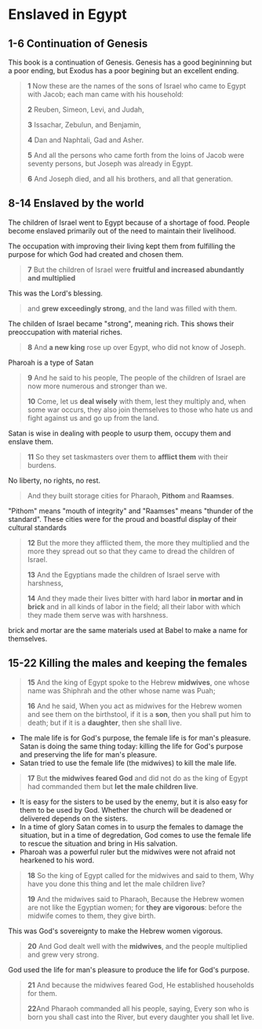 # Enslaved in Egypt

## 1-6 Continuation of Genesis
This book is a continuation of Genesis. Genesis has a good begininning but a poor ending, but Exodus has a poor begining but an excellent ending.

> **1** Now these are the names of the sons of Israel who came to Egypt with Jacob; each man came with his household:
>
> **2** Reuben, Simeon, Levi, and Judah,
>
> **3** Issachar, Zebulun, and Benjamin,
>
> **4** Dan and Naphtali, Gad and Asher.
>
> **5** And all the persons who came forth from the loins of Jacob were seventy persons, but Joseph was already in Egypt.
>
> **6** And Joseph died, and all his brothers, and all that generation.


## 8-14 Enslaved by the world
The children of Israel went to Egypt because of a shortage of food. People become enslaved primarily out of the need to maintain their livelihood.

The occupation with improving their living kept them from fulfilling the purpose for which God had created and chosen them.

> **7** But the children of Israel were **fruitful and increased abundantly and multiplied**

This was the Lord's blessing.

>  and **grew exceedingly strong**, and the land was filled with them.

The childen of Israel became "strong", meaning rich. This shows their preoccupation with material riches.

> **8** And **a new king** rose up over Egypt, who did not know of Joseph.

Pharoah is a type of Satan

> **9** And he said to his people, The people of the children of Israel are now more numerous and stronger than we.
>
> **10** Come, let us **deal wisely** with them, lest they multiply and, when some war occurs, they also join themselves to those who hate us and fight against us and go up from the land.

Satan is wise in dealing with people to usurp them, occupy them and enslave them.

> **11** So they set taskmasters over them to **afflict them** with their burdens. 

No liberty, no rights, no rest.
  
> And they built storage cities for Pharaoh, **Pithom** and **Raamses**.

"Pithom" means "mouth of integrity" and "Raamses" means "thunder of the standard". These cities were for the proud and boastful display of their cultural standards

> **12** But the more they afflicted them, the more they multiplied and the more they spread out so that they came to dread the children of Israel.
>
> **13** And the Egyptians made the children of Israel serve with harshness,
>
> **14** And they made their lives bitter with hard labor **in mortar and in brick** and in all kinds of labor in the field; all their labor with which they made them serve was with harshness.

brick and mortar are the same materials used at Babel to make a name for themselves.

## 15-22 Killing the males and keeping the females

> **15** And the king of Egypt spoke to the Hebrew **midwives**, one whose name was Shiphrah and the other whose name was Puah;
>
> **16** And he said, When you act as midwives for the Hebrew women and see them on the birthstool, if it is a **son**, then you shall put him to death; but if it is a **daughter**, then she shall live.

- The male life is for God's purpose, the female life is for man's pleasure. Satan is doing the same thing today: killing the life for God's purpose and preserving the life for man's pleasure.
- Satan tried to use the female life (the midwives) to kill the male life.

>
> **17** But **the midwives feared God** and did not do as the king of Egypt had commanded them but **let the male children live**.

- It is easy for the sisters to be used by the enemy, but it is also easy for them to be used by God. Whether the church will be deadened or delivered depends on the sisters.
- In a time of glory Satan comes in to usurp the females to damage the situation, but in a time of degredation, God comes to use the female life to rescue the situation and bring in His salvation.
- Pharoah was a powerful ruler but the midwives were not afraid not hearkened to his word.

> **18** So the king of Egypt called for the midwives and said to them, Why have you done this thing and let the male children live?
>
> **19** And the midwives said to Pharaoh, Because the Hebrew women are not like the Egyptian women; for **they are vigorous**: before the midwife comes to them, they give birth.

This was God's sovereignty to make the Hebrew women vigorous.

> **20** And God dealt well with the **midwives**, and the people multiplied and grew very strong.

God used the life for man's pleasure to produce the life for God's purpose.

> **21** And because the midwives feared God, He established households for them.
>
> **22**And Pharaoh commanded all his people, saying, Every son who is born you shall cast into the River, but every daughter you shall let live.
